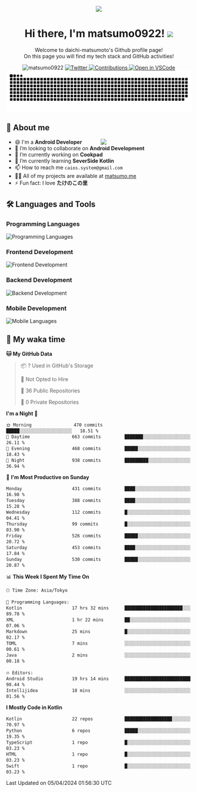 <p align="center"><img src="https://capsule-render.vercel.app/api?type=waving&color=gradient&height=300&section=header&text=Hi%20I%27m%20matsumo&fontSize=90&animation=fadeIn&fontAlignY=38&desc=Welcome%20to%20daichi-matsumoto%27s%20GitHub%20profile%20&descAlignY=55&descAlign=62"></p>

<h1 align="center">Hi there, I'm matsumo0922! <img src="https://media.giphy.com/media/hvRJCLFzcasrR4ia7z/giphy.gif" width="32"></h1>

<p align="center">
Welcome to daichi-matsumoto's Github profile page!<br>
On this page you will find my tech stack and GitHub activities!
</p>

<div align="center">
  <img src="https://komarev.com/ghpvc/?username=matsumo0922&label=Profile%20views&color=ac3726&style=flat" alt="matsumo0922" />
  <a href="https://twitter.com/matsumo0922">
    <img src="https://badgen.net/badge/twitter/@matsumo0922?icon=twitter" alt="Twitter" />
  </a>
  <a href="https://qiita.com/CAIOS">
    <img src="https://badgen.org/img/qiita/CAIOS/contributions?style=flat" alt="Contributions" />
  </a>
  <a href="https://open.vscode.dev/matsumo0922/matsumo0922">
    <img alt="Open in VSCode" src="https://img.shields.io/static/v1?logo=visualstudiocode&label=&message=Open%20in%20Visual%20Studio%20Code&labelColor=2c2c32&color=007acc&logoColor=007acc" />
  </a>
</div>

<picture>
  <source media="(prefers-color-scheme: dark)" srcset="./resources/github-contribution-grid-snake-dark.svg" />
  <source media="(prefers-color-scheme: light)" srcset="./resources/github-contribution-grid-snake-light.svg" />
  <img alt="github-snake" src="./resources/github-contribution-grid-snake-light.svg" />
</picture>

## 📝 About me

<picture>
  <source media="(prefers-color-scheme: dark)" srcset="https://github-readme-stats.vercel.app/api?username=matsumo0922&show_icons=true&locale=en&theme=dark" />
  <source media="(prefers-color-scheme: light)" srcset="https://github-readme-stats.vercel.app/api?username=matsumo0922&show_icons=true&locale=en&theme=default" />
  <img align="right" width="49%" src="https://github-readme-stats.vercel.app/api?username=matsumo0922&show_icons=true&locale=en&theme=default" />
</picture>

- 😄 I'm a **Android Developer**
- 👯 I’m looking to collaborate on **Android Development**
- 🔭 I’m currently working on **Cookpad**
- 🌱 I’m currently learning **SeverSide Kotlin**
- 📫 How to reach me `caios.system@gmail.com`
- 👨‍💻 All of my projects are available at [matsumo.me](matsumo.me)
- ⚡ Fun fact: I love **たけのこの里**

## 🛠️ Languages and Tools

### Programming Languages
![Programming Languages](https://skillicons.dev/icons?i=kotlin,java,c,cpp,ruby,py,md)

### Frontend Development
![Frontend Development](https://skillicons.dev/icons?i=kotlin,next,react,html,css)

### Backend Development
![Backend Development](https://skillicons.dev/icons?i=kotlin,graphql,rails,redis,nodejs)

### Mobile Development
![Mobile Languages](https://skillicons.dev/icons?i=kotlin,ktor)

## 📌 My waka time
<!--START_SECTION:waka-->
**🐱 My GitHub Data** 

> 📦 ? Used in GitHub's Storage 
 > 
> 🚫 Not Opted to Hire
 > 
> 📜 36 Public Repositories 
 > 
> 🔑 0 Private Repositories 
 > 
**I'm a Night 🦉** 

```text
🌞 Morning                470 commits         █████░░░░░░░░░░░░░░░░░░░░   18.51 % 
🌆 Daytime                663 commits         ███████░░░░░░░░░░░░░░░░░░   26.11 % 
🌃 Evening                468 commits         █████░░░░░░░░░░░░░░░░░░░░   18.43 % 
🌙 Night                  938 commits         █████████░░░░░░░░░░░░░░░░   36.94 % 
```
📅 **I'm Most Productive on Sunday** 

```text
Monday                   431 commits         ████░░░░░░░░░░░░░░░░░░░░░   16.98 % 
Tuesday                  388 commits         ████░░░░░░░░░░░░░░░░░░░░░   15.28 % 
Wednesday                112 commits         █░░░░░░░░░░░░░░░░░░░░░░░░   04.41 % 
Thursday                 99 commits          █░░░░░░░░░░░░░░░░░░░░░░░░   03.90 % 
Friday                   526 commits         █████░░░░░░░░░░░░░░░░░░░░   20.72 % 
Saturday                 453 commits         ████░░░░░░░░░░░░░░░░░░░░░   17.84 % 
Sunday                   530 commits         █████░░░░░░░░░░░░░░░░░░░░   20.87 % 
```


📊 **This Week I Spent My Time On** 

```text
🕑︎ Time Zone: Asia/Tokyo

💬 Programming Languages: 
Kotlin                   17 hrs 32 mins      ██████████████████████░░░   89.78 % 
XML                      1 hr 22 mins        ██░░░░░░░░░░░░░░░░░░░░░░░   07.06 % 
Markdown                 25 mins             █░░░░░░░░░░░░░░░░░░░░░░░░   02.17 % 
TOML                     7 mins              ░░░░░░░░░░░░░░░░░░░░░░░░░   00.61 % 
Java                     2 mins              ░░░░░░░░░░░░░░░░░░░░░░░░░   00.18 % 

🔥 Editors: 
Android Studio           19 hrs 14 mins      █████████████████████████   98.44 % 
Intellijidea             18 mins             ░░░░░░░░░░░░░░░░░░░░░░░░░   01.56 % 
```

**I Mostly Code in Kotlin** 

```text
Kotlin                   22 repos            ██████████████████░░░░░░░   70.97 % 
Python                   6 repos             █████░░░░░░░░░░░░░░░░░░░░   19.35 % 
TypeScript               1 repo              █░░░░░░░░░░░░░░░░░░░░░░░░   03.23 % 
HTML                     1 repo              █░░░░░░░░░░░░░░░░░░░░░░░░   03.23 % 
Swift                    1 repo              █░░░░░░░░░░░░░░░░░░░░░░░░   03.23 % 
```




 Last Updated on 05/04/2024 01:56:30 UTC
<!--END_SECTION:waka-->
